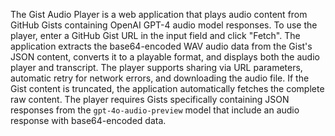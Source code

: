 The Gist Audio Player is a web application that plays audio content from GitHub Gists containing OpenAI GPT-4 audio model responses. To use the player, enter a GitHub Gist URL in the input field and click "Fetch". The application extracts the base64-encoded WAV audio data from the Gist's JSON content, converts it to a playable format, and displays both the audio player and transcript. The player supports sharing via URL parameters, automatic retry for network errors, and downloading the audio file. If the Gist content is truncated, the application automatically fetches the complete raw content. The player requires Gists specifically containing JSON responses from the `gpt-4o-audio-preview` model that include an audio response with base64-encoded data.

<!-- Generated from commit: 0f89a8f69b446e94487459505933e0fdef812f48 -->